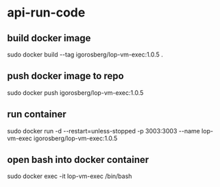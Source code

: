 # api-run-code

## build docker image

sudo docker build --tag igorosberg/lop-vm-exec:1.0.5 .

## push docker image to repo

sudo docker push igorosberg/lop-vm-exec:1.0.5

## run container

sudo docker run -d --restart=unless-stopped -p 3003:3003 --name lop-vm-exec igorosberg/lop-vm-exec:1.0.5

## open bash into docker container

sudo docker exec -it lop-vm-exec /bin/bash
